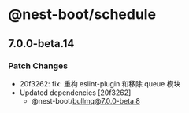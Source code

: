 # @nest-boot/schedule

## 7.0.0-beta.14

### Patch Changes

- 20f3262: fix: 重构 eslint-plugin 和移除 queue 模块
- Updated dependencies [20f3262]
  - @nest-boot/bullmq@7.0.0-beta.8
